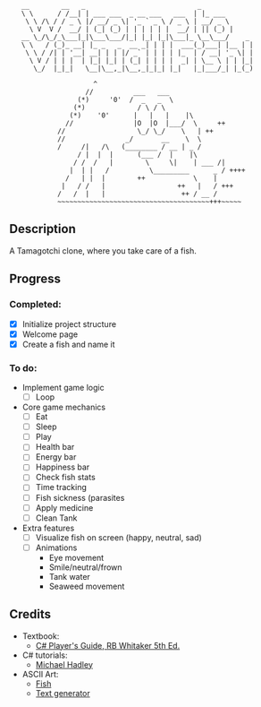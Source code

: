 ```
   __        __   _                            _             
   \ \      / /__| | ___ ___  _ __ ___   ___  | |_ ___       
    \ \ /\ / / _ \ |/ __/ _ \| '_ ` _ \ / _ \ | __/ _ \      
     \ V  V /  __/ | (_| (_) | | | | | |  __/ | || (_) |     
   __ \_/\_/_\___|_|\___\___/|_| |_| |_|\___|_ \__\___/    _ 
   \ \   / (_)_ __| |_ _   _  __ _| | | |  ___(_)___| |__ | |
    \ \ / /| | '__| __| | | |/ _` | | | | |_  | / __| '_ \| |
     \ V / | | |  | |_| |_| | (_| | | | |  _| | \__ \ | | |_|
      \_/  |_|_|   \__|\__,_|\__,_|_|_| |_|   |_|___/_| |_(_)

                     ^
                   //          ___   ___
                 (*)     '0'  /  _   _  \
                (*)             / \ / \
               (*)    '0'      |   |   |    |\
              //               |O  |O  |___/  \     ++
            //                  \_/ \_/    \   | ++
            //               _/       __    \  \
            /     /|   /\   (________ / __ | _ /
                 / |  |  |      (___ /  |    |\
                / /  /   |        \     \|    | ___ /|
               |  | |   /          \_________      _ / ++++
              /   | |  |        ++            \    |
             |   / /   |                  ++   |   / +++
            /   /  |   |                   ++ / __ /
            ~~~~~~~~~~~~~~~~~~~~~~~~~~~~~~~~~~~~~~+++~~~~~

```            

## Description

A Tamagotchi clone, where you take care of a fish.


## Progress

### Completed:
* [x] Initialize project structure
* [x] Welcome page
* [x] Create a fish and name it

### To do:

* Implement game logic
   * [ ] Loop
* Core game mechanics
   * [ ] Eat
   * [ ] Sleep
   * [ ] Play
   * [ ] Health bar
   * [ ] Energy bar
   * [ ] Happiness bar
   * [ ] Check fish stats
   * [ ] Time tracking
   * [ ] Fish sickness (parasites
   * [ ] Apply medicine
   * [ ] Clean Tank
* Extra features
   * [ ] Visualize fish on screen (happy, neutral, sad)
   * [ ] Animations
      * Eye movement
      * Smile/neutral/frown
      * Tank water
      * Seaweed movement

## Credits

* Textbook:
   * [C# Player's Guide, RB Whitaker 5th Ed.](https://csharpplayersguide.com)
* C# tutorials: 
   * [Michael Hadley](https://www.youtube.com/channel/UC_x9TgYAIFHj1ulXjNgZMpQ) 
* ASCII Art:
   * [Fish](https://www.asciiart.eu/animals/fish)
   * [Text generator](https://www.coolgenerator.com/ascii-text-generator) 

